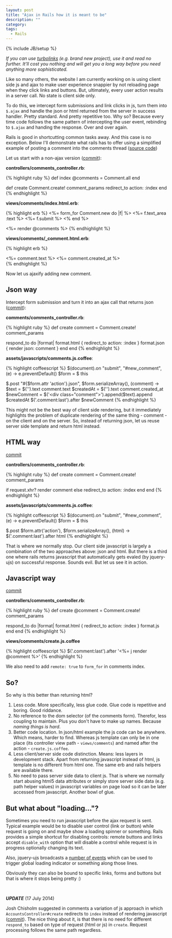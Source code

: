 ```yaml
---
layout: post
title: "Ajax in Rails how it is meant to be"
description: ""
category: 
tags:
  - Rails
---
```


{% include JB/setup %}

_If you can use [turbolinks](https://github.com/rails/turbolinks) (e.g. brand new project), use it and read no further. It'll cost you nothing and will get you a long way before you need anything more sophisticated._

Like so many others, the website I am currently working on is using client side js and ajax to make user experience snappier by not reloading page when they click links and buttons. But, ultimately, every user action results in a server call. No state is client side only.

To do this, we intercept form submissions and link clicks in js, turn them into `$.ajax` and handle the json or html returned from the server in success handler. Pretty standard. And pretty repetitive too. Why so? Because every time code follows the same pattern of intercepting the user event, rebinding to `$.ajax` and handing the response. Over and over again.

Rails is good in shortcutting common tasks away. And this case is no exception. Below I'll demonstrate what rails has to offer using a simplified example of posting a comment into the comments thread ([source code](https://github.com/artemave/railjax-demo))

Let us start with a non-ajax version ([commit](https://github.com/artemave/railjax-demo/commit/7df1ee54c558fc6d051cba611832c64fd224d7de)):

**controllers/comments_controller.rb**:

{% highlight ruby %}
def index
  @comments = Comment.all
end

def create
  Comment.create! comment_params
  redirect_to action: :index
end
{% endhighlight %}

**views/comments/index.html.erb**:

{% highlight erb %}
<%= form_for Comment.new do |f| %>
  <%= f.text_area :text %>
  <%= f.submit %>
<% end %>

<%= render @comments %>
{% endhighlight %}

**views/comments/_comment.html.erb**:

{% highlight erb %}
<div class="comment">
  <span><%= comment.text %></span>
  <span><%= comment.created_at %></span>
</div>
{% endhighlight %}

Now let us ajaxify adding new comment.

## Json way

Intercept form submission and turn it into an ajax call that returns json ([commit](https://github.com/artemave/railjax-demo/commit/84b7fd1bee5f7c20e443eb0a59b6b8dd01ca9b43)):

**comments/comments_controller.rb**:

{% highlight ruby %}
def create
  comment = Comment.create! comment_params

  respond_to do |format|
    format.html { redirect_to action: :index  }
    format.json { render json: comment }
  end
end
{% endhighlight %}

**assets/javascripts/comments.js.coffee**:

{% highlight coffeescript %}
$(document).on "submit", "#new_comment", (e) ->
  e.preventDefault()
  $form = $ this

  $.post "#{$form.attr 'action'}.json", $form.serializeArray(), (comment) ->
    $text = $('<span>').text comment.text
    $createdAt = $('<span>').text comment.created_at
    $newComment = $('<div class="comment">').append($text).append $createdAt
    $('.comment:last').after $newComment
{% endhighlight %}

This might not be the best way of client side rendering, but it immediately highlights the problem of duplicate rendering of the same thing - comment - on the client and on the server. So, instead of returning json, let us reuse server side template and return html instead.

## HTML way

[commit](https://github.com/artemave/railjax-demo/commit/dcc848f2b1294cc978a78b08dd901e3d617a2c65)

**controllers/comments_controller.rb**:

{% highlight ruby %}
def create
  comment = Comment.create! comment_params

  if request.xhr?
    render comment
  else
    redirect_to action: :index
  end
end
{% endhighlight %}

**assets/javascripts/comments.js.coffee**:

{% highlight coffeescript %}
$(document).on "submit", "#new_comment", (e) ->
  e.preventDefault()
  $form = $ this

  $.post $form.attr('action'), $form.serializeArray(), (html) ->
    $('.comment:last').after html
{% endhighlight %}

That is where we normally stop. Our client side javascript is largely a combination of the two approaches above: json and html. But there is a third one where rails returns javascript that automatically gets evaled (by jquery-ujs) on successful response. Sounds evil. But let us see it in action.

## Javascript way

[commit](https://github.com/artemave/railjax-demo/commit/2d06091a06850ba997d6bbcd4ad58fbd4bb5bbb2)

**controllers/comments_controller.rb**:

{% highlight ruby %}
def create
  @comment = Comment.create! comment_params

  respond_to do |format|
    format.html { redirect_to action: :index }
    format.js
  end
end
{% endhighlight %}

**views/comments/create.js.coffee**

{% highlight coffeescript %}
$('.comment:last').after '<%= j render @comment %>'
{% endhighlight %}

We also need to add `remote: true` to `form_for` in comments index.

## So?

So why is this better than returning html?

1. Less code. More specifically, less glue code. Glue code is repetitive and boring. Good riddance.
2. No reference to the dom selector (of the comments form). Therefor, less coupling to maintain. Plus you don't have to make up names. Because _naming things is hard_.
3. Better code location. In json/html example the js code can be anywhere. Which means, harder to find. Whereas js template can only be in one place (its controller view path - `views/comments`) and named after the action - `create.js.coffee`.
4. Less client/server side code distinction. Means: less layers in development stack. Apart from returning javascript instead of html, js template is no different from html one. The same erb and rails helpers are available there.
5. No need to pass server side data to client js. That is where we normally start abusing html5 data attributes or simply store server side data (e.g. path helper values) in javascript variables on page load so it can be later accessed from javascript. Another bowl of glue.

## But what about "loading..."?

Sometimes you need to run javascript before the ajax request is sent. Typical example would be to disable user control (link or button) while request is going on and maybe show a loading spinner or something. Rails provides a simple shortcut for disabling controls: remote buttons and links accept `disable_with` option that will disable a control while request is in progress optionally changing its text.

Also, jquery-ujs broadcasts a [number of events](https://github.com/rails/jquery-ujs/wiki/ajax#custom-events-fired-during-data-remote-requests) which can be used to trigger global loading indicator or something along those lines. 

Obviously they can also be bound to specific links, forms and buttons but that is where it stops being pretty :)

<br>

_**UPDATE**_ (17 July 2014)

Josh Chisholm suggested in comments a variation of js approach in which `AccountsController#create` redirects to `index` instead of rendering javascript ([commit](https://github.com/artemave/railjax-demo/commit/7bf73734eecf554070a56f5feadb44545b5d00bb)). The nice thing about it, is that there is no need for different `respond_to` based on type of request (html or js) in `create`. Request processing follows the same path regardless.
